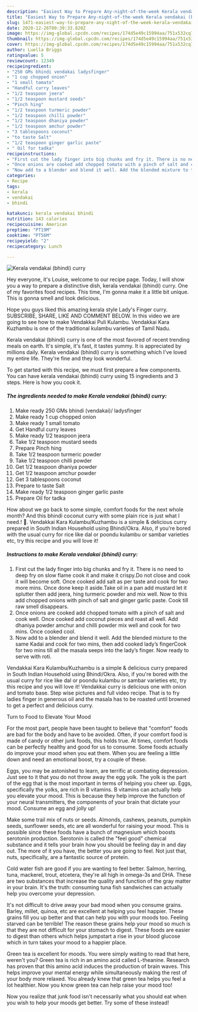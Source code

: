 ```yaml
---
description: "Easiest Way to Prepare Any-night-of-the-week Kerala vendakai (bhindi) curry"
title: "Easiest Way to Prepare Any-night-of-the-week Kerala vendakai (bhindi) curry"
slug: 1471-easiest-way-to-prepare-any-night-of-the-week-kerala-vendakai-bhindi-curry
date: 2020-12-26T00:39:33.820Z
image: https://img-global.cpcdn.com/recipes/174d5e49c15994aa/751x532cq70/kerala-vendakai-bhindi-curry-recipe-main-photo.jpg
thumbnail: https://img-global.cpcdn.com/recipes/174d5e49c15994aa/751x532cq70/kerala-vendakai-bhindi-curry-recipe-main-photo.jpg
cover: https://img-global.cpcdn.com/recipes/174d5e49c15994aa/751x532cq70/kerala-vendakai-bhindi-curry-recipe-main-photo.jpg
author: Luella Briggs
ratingvalue: 5
reviewcount: 12349
recipeingredient:
- "250 GMs bhindi vendakai ladysfinger"
- "1 cup chopped onion"
- "1 small tomato"
- "Handful curry leaves"
- "1/2 teaspoon jeera"
- "1/2 teaspoon mustard seeds"
- "Pinch hing"
- "1/2 teaspoon turmeric powder"
- "1/2 teaspoon chilli powder"
- "1/2 teaspoon dhaniya powder"
- "1/2 teaspoon amchur powder"
- "3 tablespoons coconut"
- "to taste Salt"
- "1/2 teaspoon ginger garlic paste"
- " Oil for tadka"
recipeinstructions:
- "First cut the lady finger into big chunks and fry it. There is no need to deep fry on slow flame cook it and make it crispy.Do not close and cook it will become soft. Once cooked add salt as per taste and cook for two more mins. Once done keep it aside.Take oil in a pan add mustard let it splutter then add jeera, hing turmeric powder and mix well. Now to this add chopped onions with pinch of salt and ginger garlic paste. Cook till raw smell disappears."
- "Once onions are cooked add chopped tomato with a pinch of salt and cook well. Once cooked add coconut pieces and roast all well. Add dhaniya powder amchur and chilli powder mix well and cook for two mins. Once cooked cool."
- "Now add to a blender and blend it well. Add the blended mixture to the same Kadai and cook for two mins, then add cooked lady’s fingerCook for two mins till all the masala seeps into the lady’s finger. Now ready to serve with roti."
categories:
- Recipe
tags:
- kerala
- vendakai
- bhindi

katakunci: kerala vendakai bhindi 
nutrition: 143 calories
recipecuisine: American
preptime: "PT19M"
cooktime: "PT56M"
recipeyield: "2"
recipecategory: Lunch

---
```



![Kerala vendakai (bhindi) curry](https://img-global.cpcdn.com/recipes/174d5e49c15994aa/751x532cq70/kerala-vendakai-bhindi-curry-recipe-main-photo.jpg)

Hey everyone, it's Louise, welcome to our recipe page. Today, I will show you a way to prepare a distinctive dish, kerala vendakai (bhindi) curry. One of my favorites food recipes. This time, I'm gonna make it a little bit unique. This is gonna smell and look delicious.

Hope you guys liked this amazing kerala style Lady&#39;s Finger curry. SUBSCRIBE, SHARE, LIKE AND COMMENT BELOW. In this video we are going to see how to make Vendakkai Puli Kulambu. Vendakkai Kara Kuzhambu is one of the traditional kulambu varieties of Tamil Nadu.

Kerala vendakai (bhindi) curry is one of the most favored of recent trending meals on earth. It's simple, it's fast, it tastes yummy. It is appreciated by millions daily. Kerala vendakai (bhindi) curry is something which I've loved my entire life. They're fine and they look wonderful.


To get started with this recipe, we must first prepare a few components. You can have kerala vendakai (bhindi) curry using 15 ingredients and 3 steps. Here is how you cook it.

<!--inarticleads1-->

##### The ingredients needed to make Kerala vendakai (bhindi) curry:

1. Make ready 250 GMs bhindi (vendakai)/ ladysfinger
1. Make ready 1 cup chopped onion
1. Make ready 1 small tomato
1. Get Handful curry leaves
1. Make ready 1/2 teaspoon jeera
1. Take 1/2 teaspoon mustard seeds
1. Prepare Pinch hing
1. Take 1/2 teaspoon turmeric powder
1. Take 1/2 teaspoon chilli powder
1. Get 1/2 teaspoon dhaniya powder
1. Get 1/2 teaspoon amchur powder
1. Get 3 tablespoons coconut
1. Prepare to taste Salt
1. Make ready 1/2 teaspoon ginger garlic paste
1. Prepare  Oil for tadka


How about we go back to some simple, comfort foods for the next whole month? And this bhindi coconut curry with some plain rice is just what I need.! 🙂. Vendakkai Kara Kulambu/Kuzhambu is a simple &amp; delicious curry prepared in South Indian Household using Bhindi/Okra. Also, if you&#39;re bored with the usual curry for rice like dal or poondu kulambu or sambar varieties etc, try this recipe and you will love it! 

<!--inarticleads2-->

##### Instructions to make Kerala vendakai (bhindi) curry:

1. First cut the lady finger into big chunks and fry it. There is no need to deep fry on slow flame cook it and make it crispy.Do not close and cook it will become soft. Once cooked add salt as per taste and cook for two more mins. Once done keep it aside.Take oil in a pan add mustard let it splutter then add jeera, hing turmeric powder and mix well. Now to this add chopped onions with pinch of salt and ginger garlic paste. Cook till raw smell disappears.
1. Once onions are cooked add chopped tomato with a pinch of salt and cook well. Once cooked add coconut pieces and roast all well. Add dhaniya powder amchur and chilli powder mix well and cook for two mins. Once cooked cool.
1. Now add to a blender and blend it well. Add the blended mixture to the same Kadai and cook for two mins, then add cooked lady’s fingerCook for two mins till all the masala seeps into the lady’s finger. Now ready to serve with roti.


Vendakkai Kara Kulambu/Kuzhambu is a simple &amp; delicious curry prepared in South Indian Household using Bhindi/Okra. Also, if you&#39;re bored with the usual curry for rice like dal or poondu kulambu or sambar varieties etc, try this recipe and you will love it! Vendakkai curry is delicious one with onion and tomato base. Step wise pictures and full video recipe. That is to fry ladies finger in generous oil and the masala has to be roasted until browned to get a perfect and delicious curry. 

Turn to Food to Elevate Your Mood


For the most part, people have been taught to believe that "comfort" foods are bad for the body and have to be avoided. Often, if your comfort food is made of candy or other junk foods, this holds true. At times, comfort foods can be perfectly healthy and good for us to consume. Some foods actually do improve your mood when you eat them. When you are feeling a little down and need an emotional boost, try a couple of these.

Eggs, you may be astonished to learn, are terrific at combating depression. Just see to it that you do not throw away the egg yolk. The yolk is the part of the egg that is the most important in terms of helping you cheer up. Eggs, specifically the yolks, are rich in B vitamins. B vitamins can actually help you elevate your mood. This is because they help improve the function of your neural transmitters, the components of your brain that dictate your mood. Consume an egg and jolly up!

Make some trail mix of nuts or seeds. Almonds, cashews, peanuts, pumpkin seeds, sunflower seeds, etc are all wonderful for raising your mood. This is possible since these foods have a bunch of magnesium which boosts serotonin production. Serotonin is called the "feel good" chemical substance and it tells your brain how you should be feeling day in and day out. The more of it you have, the better you are going to feel. Not just that, nuts, specifically, are a fantastic source of protein.

Cold water fish are good if you are wanting to feel better. Salmon, herring, tuna, mackerel, trout, etcetera, they're all high in omega-3s and DHA. These are two substances that increase the quality and function of the gray matter in your brain. It's the truth: consuming tuna fish sandwiches can actually help you overcome your depression. 

It's not difficult to drive away your bad mood when you consume grains. Barley, millet, quinoa, etc are excellent at helping you feel happier. These grains fill you up better and that can help you with your moods too. Feeling starved can be terrible! The reason these grains help your mood so much is that they are not difficult for your stomach to digest. These foods are easier to digest than others which helps jumpstart a rise in your blood glucose which in turn takes your mood to a happier place.

Green tea is excellent for moods. You were simply waiting to read that here, weren't you? Green tea is rich in an amino acid called L-theanine. Research has proven that this amino acid induces the production of brain waves. This helps improve your mental energy while simultaneously making the rest of your body more relaxed. You already knew that green tea helps you feel a lot healthier. Now you know green tea can help raise your mood too!

Now you realize that junk food isn't necessarily what you should eat when you wish to help your moods get better. Try some of these instead!

